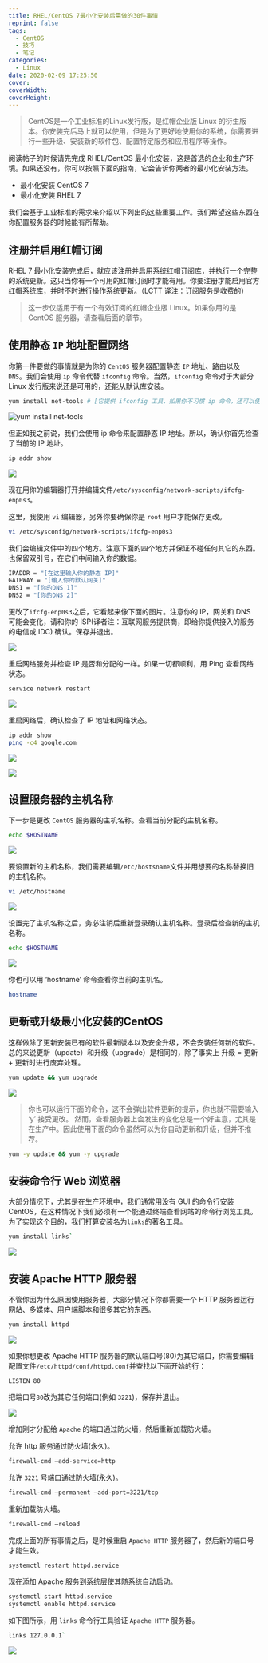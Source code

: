 ```yaml
---
title: RHEL/CentOS 7最小化安装后需做的30件事情
reprint: false
tags:
  - CentOS
  - 技巧
  - 笔记
categories:
  - Linux
date: 2020-02-09 17:25:50
cover:
coverWidth:
coverHeight:
---
```


> CentOS是一个工业标准的Linux发行版，是红帽企业版 Linux 的衍生版本。你安装完后马上就可以使用，但是为了更好地使用你的系统，你需要进行一些升级、安装新的软件包、配置特定服务和应用程序等操作。

阅读帖子的时候请先完成 RHEL/CentOS 最小化安装，这是首选的企业和生产环境。如果还没有，你可以按照下面的指南，它会告诉你两者的最小化安装方法。

- 最小化安装 CentOS 7
- 最小化安装 RHEL 7

我们会基于工业标准的需求来介绍以下列出的这些重要工作。我们希望这些东西在你配置服务器的时候能有所帮助。

## 注册并启用红帽订阅

RHEL 7 最小化安装完成后，就应该注册并启用系统红帽订阅库，并执行一个完整的系统更新。这只当你有一个可用的红帽订阅时才能有用。你要注册才能启用官方红帽系统库，并时不时进行操作系统更新。（LCTT 译注：订阅服务是收费的）

> 这一步仅适用于有一个有效订阅的红帽企业版 Linux。如果你用的是 CentOS 服务器，请查看后面的章节。

## 使用静态 `IP` 地址配置网络

你第一件要做的事情就是为你的 `CentOS` 服务器配置静态 `IP` 地址、路由以及 `DNS`。我们会使用 `ip` 命令代替 `ifconfig` 命令。当然，`ifconfig` 命令对于大部分 Linux 发行版来说还是可用的，还能从默认库安装。

```bash
yum install net-tools # [它提供 ifconfig 工具，如果你不习惯 ip 命令，还可以使用它]
```

![yum install net-tools](https://s2.ax1x.com/2020/02/09/1hJOTP.jpg)

但正如我之前说，我们会使用 ip 命令来配置静态 IP 地址。所以，确认你首先检查了当前的 IP 地址。

```bash
ip addr show
```

![](https://s2.ax1x.com/2020/02/09/1hYQmR.jpg)

现在用你的编辑器打开并编辑文件`/etc/sysconfig/network-scripts/ifcfg-enp0s3`。

这里，我使用 `vi` 编辑器，另外你要确保你是 `root` 用户才能保存更改。

```bash
vi /etc/sysconfig/network-scripts/ifcfg-enp0s3
```

我们会编辑文件中的四个地方。注意下面的四个地方并保证不碰任何其它的东西。也保留双引号，在它们中间输入你的数据。

```bash
IPADDR = "[在这里输入你的静态 IP]"
GATEWAY = "[输入你的默认网关]"
DNS1 = "[你的DNS 1]"
DNS2 = "[你的DNS 2]"
```

更改了`ifcfg-enp0s3`之后，它看起来像下面的图片。注意你的 IP，网关和 DNS 可能会变化，请和你的 ISP(译者注：互联网服务提供商，即给你提供接入的服务的电信或 IDC) 确认。保存并退出。

![](https://s2.ax1x.com/2020/02/09/1htAud.jpg)

重启网络服务并检查 IP 是否和分配的一样。如果一切都顺利，用 Ping 查看网络状态。

```bash
service network restart
```

![](https://s2.ax1x.com/2020/02/09/1htM8S.jpg)

重启网络后，确认检查了 IP 地址和网络状态。

```bash
ip addr show
ping -c4 google.com
```

![](https://s2.ax1x.com/2020/02/09/1ht6V1.jpg)

![](https://s2.ax1x.com/2020/02/09/1htoqA.jpg)

## 设置服务器的主机名称

下一步是更改 `CentOS` 服务器的主机名称。查看当前分配的主机名称。

```bash
echo $HOSTNAME
```

![](https://s2.ax1x.com/2020/02/09/1hNPI0.jpg)

要设置新的主机名称，我们需要编辑`/etc/hostsname`文件并用想要的名称替换旧的主机名称。

```bash
vi /etc/hostname
```

![](https://s2.ax1x.com/2020/02/09/1hNli6.jpg)

设置完了主机名称之后，务必注销后重新登录确认主机名称。登录后检查新的主机名称。

```bash
echo $HOSTNAME
```

![](https://s2.ax1x.com/2020/02/09/1hNtLd.jpg)

你也可以用 ‘hostname’ 命令查看你当前的主机名。

```bash
hostname
```

## 更新或升级最小化安装的CentOS

这样做除了更新安装已有的软件最新版本以及安全升级，不会安装任何新的软件。总的来说更新（update）和升级（upgrade）是相同的，除了事实上 升级 = 更新 + 更新时进行废弃处理。

```bash
yum update && yum upgrade
```

![](https://s2.ax1x.com/2020/02/09/1hNDW8.jpg)

> 你也可以运行下面的命令，这不会弹出软件更新的提示，你也就不需要输入 ‘y’ 接受更改。 然而，查看服务器上会发生的变化总是一个好主意，尤其是在生产中。因此使用下面的命令虽然可以为你自动更新和升级，但并不推荐。

```bash
yum -y update && yum -y upgrade
```

## 安装命令行 Web 浏览器

大部分情况下，尤其是在生产环境中，我们通常用没有 GUI 的命令行安装 CentOS，在这种情况下我们必须有一个能通过终端查看网站的命令行浏览工具。为了实现这个目的，我们打算安装名为`links`的著名工具。

```bash
yum install links`
```

![](https://s2.ax1x.com/2020/02/09/1hNRwn.jpg)

## 安装 Apache HTTP 服务器

不管你因为什么原因使用服务器，大部分情况下你都需要一个 HTTP 服务器运行网站、多媒体、用户端脚本和很多其它的东西。

```bash
yum install httpd
```

![](https://s2.ax1x.com/2020/02/09/1hNOT1.jpg)

如果你想更改 Apache HTTP 服务器的默认端口号(80)为其它端口，你需要编辑配置文件`/etc/httpd/conf/httpd.conf`并查找以下面开始的行：

`LISTEN 80`

把端口号`80`改为其它任何端口(例如 `3221`)，保存并退出。

![](https://s2.ax1x.com/2020/02/09/1hNxfK.jpg)

增加刚才分配给 `Apache` 的端口通过防火墙，然后重新加载防火墙。

允许 http 服务通过防火墙(永久)。

```bash
firewall-cmd –add-service=http
```

允许 `3221` 号端口通过防火墙(永久)。

```bash
firewall-cmd –permanent –add-port=3221/tcp
```

重新加载防火墙。

```bash
firewall-cmd –reload
```

完成上面的所有事情之后，是时候重启 `Apache HTTP` 服务器了，然后新的端口号才能生效。

```bash
systemctl restart httpd.service
```

现在添加 Apache 服务到系统层使其随系统自动启动。

```bash
systemctl start httpd.service
systemctl enable httpd.service
```

如下图所示，用 `links` 命令行工具验证 `Apache HTTP` 服务器。

```bash
links 127.0.0.1`
```

![](https://s2.ax1x.com/2020/02/09/1hUkTI.jpg)

